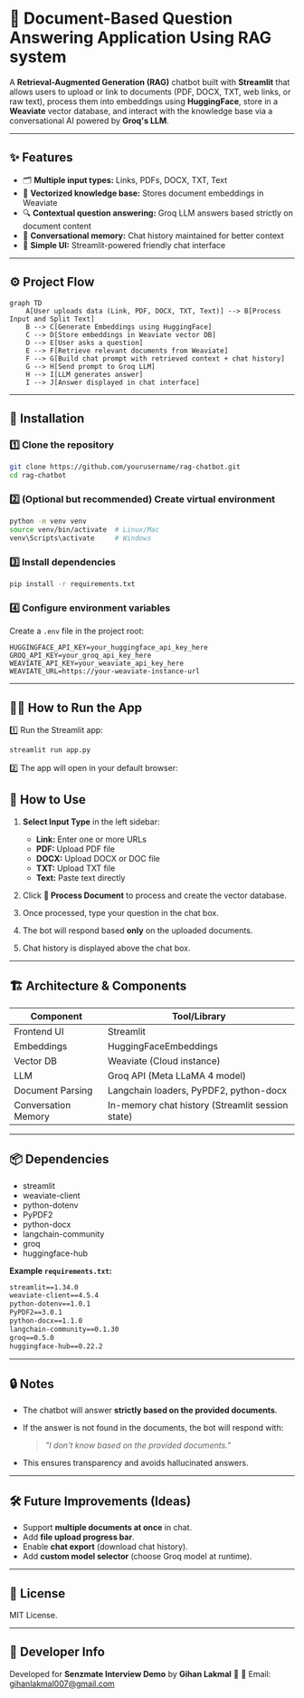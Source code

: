# 🧠  Document-Based Question Answering Application Using RAG system

A **Retrieval-Augmented Generation (RAG)** chatbot built with **Streamlit** that allows users to upload or link to documents (PDF, DOCX, TXT, web links, or raw text), process them into embeddings using **HuggingFace**, store in a **Weaviate** vector database, and interact with the knowledge base via a conversational AI powered by **Groq's LLM**.

---

## ✨ Features

* 🗂️ **Multiple input types:** Links, PDFs, DOCX, TXT, Text
* 🧠 **Vectorized knowledge base:** Stores document embeddings in Weaviate
* 🔍 **Contextual question answering:** Groq LLM answers based strictly on document content
* 💬 **Conversational memory:** Chat history maintained for better context
* 🚀 **Simple UI:** Streamlit-powered friendly chat interface

---

## ⚙️ Project Flow

```mermaid
graph TD
    A[User uploads data (Link, PDF, DOCX, TXT, Text)] --> B[Process Input and Split Text]
    B --> C[Generate Embeddings using HuggingFace]
    C --> D[Store embeddings in Weaviate vector DB]
    D --> E[User asks a question]
    E --> F[Retrieve relevant documents from Weaviate]
    F --> G[Build chat prompt with retrieved context + chat history]
    G --> H[Send prompt to Groq LLM]
    H --> I[LLM generates answer]
    I --> J[Answer displayed in chat interface]
```

---

## 🚀 Installation

### 1️⃣ Clone the repository

```bash
git clone https://github.com/yourusername/rag-chatbot.git
cd rag-chatbot
```

### 2️⃣ (Optional but recommended) Create virtual environment

```bash
python -m venv venv
source venv/bin/activate  # Linux/Mac
venv\Scripts\activate     # Windows
```

### 3️⃣ Install dependencies

```bash
pip install -r requirements.txt
```

### 4️⃣ Configure environment variables

Create a `.env` file in the project root:

```env
HUGGINGFACE_API_KEY=your_huggingface_api_key_here
GROQ_API_KEY=your_groq_api_key_here
WEAVIATE_API_KEY=your_weaviate_api_key_here
WEAVIATE_URL=https://your-weaviate-instance-url
```

---

## 🏃‍♂️ How to Run the App

1️⃣ Run the Streamlit app:

```bash
streamlit run app.py
```

2️⃣ The app will open in your default browser:

## 📝 How to Use

1. **Select Input Type** in the left sidebar:

   * **Link:** Enter one or more URLs
   * **PDF:** Upload PDF file
   * **DOCX:** Upload DOCX or DOC file
   * **TXT:** Upload TXT file
   * **Text:** Paste text directly
2. Click **🚀 Process Document** to process and create the vector database.
3. Once processed, type your question in the chat box.
4. The bot will respond based **only** on the uploaded documents.
5. Chat history is displayed above the chat box.

---

## 🏗️ Architecture & Components

| Component           | Tool/Library                                     |
| ------------------- | ------------------------------------------------ |
| Frontend UI         | Streamlit                                        |
| Embeddings          | HuggingFaceEmbeddings                            |
| Vector DB           | Weaviate (Cloud instance)                        |
| LLM                 | Groq API (Meta LLaMA 4 model)                    |
| Document Parsing    | Langchain loaders, PyPDF2, python-docx           |
| Conversation Memory | In-memory chat history (Streamlit session state) |

---

## 📦 Dependencies

* streamlit
* weaviate-client
* python-dotenv
* PyPDF2
* python-docx
* langchain-community
* groq
* huggingface-hub

**Example `requirements.txt`:**

```txt
streamlit==1.34.0
weaviate-client==4.5.4
python-dotenv==1.0.1
PyPDF2==3.0.1
python-docx==1.1.0
langchain-community==0.1.30
groq==0.5.0
huggingface-hub==0.22.2
```

---

## 🔒 Notes

* The chatbot will answer **strictly based on the provided documents**.

* If the answer is not found in the documents, the bot will respond with:

  > *"I don't know based on the provided documents."*

* This ensures transparency and avoids hallucinated answers.

---

## 🛠️ Future Improvements (Ideas)

* Support **multiple documents at once** in chat.
* Add **file upload progress bar**.
* Enable **chat export** (download chat history).
* Add **custom model selector** (choose Groq model at runtime).

---

## 📝 License

MIT License.

---

## 👤 Developer Info

Developed for **Senzmate Interview Demo** by **Gihan Lakmal** 🚀
📧 Email: gihanlakmal007@gmail.com


